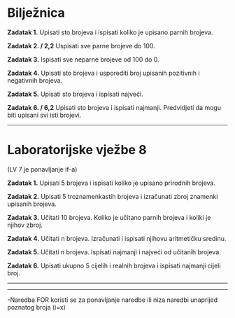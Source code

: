 <h1>Bilježnica</h1>

<strong>Zadatak 1.</strong> Upisati sto brojeva i ispisati koliko je upisano parnih brojeva.

<strong>Zadatak 2. / 2,2</strong> Uspisati sve parne brojeve do 100.

<strong>Zadatak 3.</strong> Ispisati sve neparne brojeve od 100 do 0.

<strong>Zadatak 4.</strong> Upisati sto brojeva i usporediti broj upisanih pozitivnih i negativnih brojeva.

<strong>Zadatak 5.</strong> Upisati sto brojeva i ispisati najveći.

<strong>Zadatak 6. / 6,2</strong> Upisati sto brojeva i ispisati najmanji. Predvidjeti da mogu biti upisani svi isti brojevi.

<hr>

<h1>Laboratorijske vježbe 8</h1>

(LV 7 je ponavljanje if-a)

<strong>Zadatak 1.</strong> Upisati 5 brojeva i ispisati koliko je upisano prirodnih brojeva.

<strong>Zadatak 2.</strong> Upisati 5 troznamenkastih brojeva i izračunati zbroj znamenki upisanih brojeva.

<strong>Zadatak 3.</strong> Učitati 10 brojeva. Koliko je učitano parnih brojeva i koliki je njihov zbroj.

<strong>Zadatak 4.</strong> Učitati n brojeva. Izračunati i ispisati njihovu aritmetičku sredinu.

<strong>Zadatak 5.</strong> Učitati n brojeva. Ispisati najmanji i najveći od učitanih brojeva.

<strong>Zadatak 6.</strong> Upisati ukupno 5 cijelih i realnih brojeva i ispisati najmanji cijeli broj.

<hr>

<hr>

-Naredba FOR koristi se za ponavljanje naredbe ili niza naredbi unaprijed poznatog broja (i=x)
